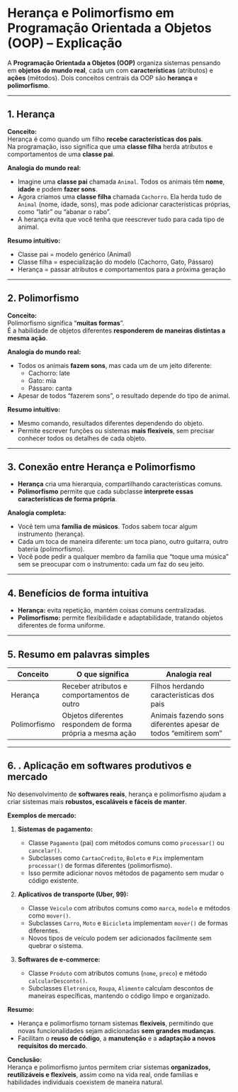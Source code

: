 # Herança e Polimorfismo em Programação Orientada a Objetos (OOP) – Explicação 

A **Programação Orientada a Objetos (OOP)** organiza sistemas pensando em **objetos do mundo real**, cada um com **características** (atributos) e **ações** (métodos). Dois conceitos centrais da OOP são **herança** e **polimorfismo**.

---

## 1. Herança

**Conceito:**  
Herança é como quando um filho **recebe características dos pais**.  
Na programação, isso significa que uma **classe filha** herda atributos e comportamentos de uma **classe pai**.

**Analogia do mundo real:**  
- Imagine uma **classe pai** chamada `Animal`. Todos os animais têm **nome**, **idade** e podem **fazer sons**.  
- Agora criamos uma **classe filha** chamada `Cachorro`. Ela herda tudo de `Animal` (nome, idade, sons), mas pode adicionar características próprias, como “latir” ou “abanar o rabo”.  
- A herança evita que você tenha que reescrever tudo para cada tipo de animal.

**Resumo intuitivo:**  
- Classe pai = modelo genérico (Animal)  
- Classe filha = especialização do modelo (Cachorro, Gato, Pássaro)  
- Herança = passar atributos e comportamentos para a próxima geração  

---

## 2. Polimorfismo

**Conceito:**  
Polimorfismo significa “**muitas formas**”.  
É a habilidade de objetos diferentes **responderem de maneiras distintas a mesma ação**.

**Analogia do mundo real:**  
- Todos os animais **fazem sons**, mas cada um de um jeito diferente:  
  - Cachorro: late  
  - Gato: mia  
  - Pássaro: canta  
- Apesar de todos “fazerem sons”, o resultado depende do tipo de animal.  

**Resumo intuitivo:**  
- Mesmo comando, resultados diferentes dependendo do objeto.  
- Permite escrever funções ou sistemas **mais flexíveis**, sem precisar conhecer todos os detalhes de cada objeto.

---

## 3. Conexão entre Herança e Polimorfismo

- **Herança** cria uma hierarquia, compartilhando características comuns.  
- **Polimorfismo** permite que cada subclasse **interprete essas características de forma própria**.  

**Analogia completa:**  
- Você tem uma **família de músicos**. Todos sabem tocar algum instrumento (herança).  
- Cada um toca de maneira diferente: um toca piano, outro guitarra, outro bateria (polimorfismo).  
- Você pode pedir a qualquer membro da família que “toque uma música” sem se preocupar com o instrumento: cada um faz do seu jeito.

---

## 4. Benefícios de forma intuitiva

- **Herança:** evita repetição, mantém coisas comuns centralizadas.  
- **Polimorfismo:** permite flexibilidade e adaptabilidade, tratando objetos diferentes de forma uniforme.

---

## 5. Resumo em palavras simples

| Conceito      | O que significa                              | Analogia real                       |
|---------------|---------------------------------------------|------------------------------------|
| Herança       | Receber atributos e comportamentos de outro | Filhos herdando características dos pais |
| Polimorfismo  | Objetos diferentes respondem de forma própria a mesma ação | Animais fazendo sons diferentes apesar de todos “emitirem som” |

---

## 6. . Aplicação em softwares produtivos e mercado

No desenvolvimento de **softwares reais**, herança e polimorfismo ajudam a criar sistemas mais **robustos, escaláveis e fáceis de manter**.

**Exemplos de mercado:**

1. **Sistemas de pagamento:**  
   - Classe `Pagamento` (pai) com métodos comuns como `processar()` ou `cancelar()`.  
   - Subclasses como `CartaoCredito`, `Boleto` e `Pix` implementam `processar()` de formas diferentes (polimorfismo).  
   - Isso permite adicionar novos métodos de pagamento sem mudar o código existente.

2. **Aplicativos de transporte (Uber, 99):**  
   - Classe `Veiculo` com atributos comuns como `marca`, `modelo` e métodos como `mover()`.  
   - Subclasses `Carro`, `Moto` e `Bicicleta` implementam `mover()` de formas diferentes.  
   - Novos tipos de veículo podem ser adicionados facilmente sem quebrar o sistema.

3. **Softwares de e-commerce:**  
   - Classe `Produto` com atributos comuns (`nome`, `preco`) e método `calcularDesconto()`.  
   - Subclasses `Eletronico`, `Roupa`, `Alimento` calculam descontos de maneiras específicas, mantendo o código limpo e organizado.

**Resumo:**  
- Herança e polimorfismo tornam sistemas **flexíveis**, permitindo que novas funcionalidades sejam adicionadas **sem grandes mudanças**.  
- Facilitam o **reuso de código**, a **manutenção** e a **adaptação a novos requisitos do mercado**.

**Conclusão:**  
Herança e polimorfismo juntos permitem criar sistemas **organizados, reutilizáveis e flexíveis**, assim como na vida real, onde famílias e habilidades individuais coexistem de maneira natural.
